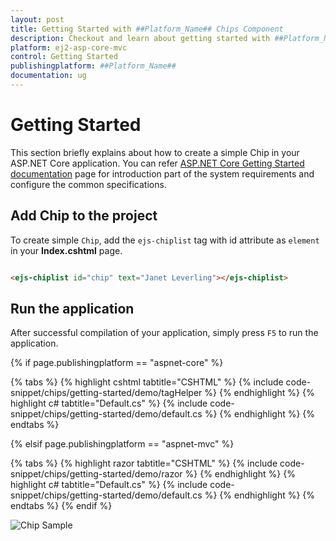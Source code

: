 ```yaml
---
layout: post
title: Getting Started with ##Platform_Name## Chips Component
description: Checkout and learn about getting started with ##Platform_Name## Chips component of Syncfusion Essential JS 2 and more details.
platform: ej2-asp-core-mvc
control: Getting Started
publishingplatform: ##Platform_Name##
documentation: ug
---
```


# Getting Started

This section briefly explains about how to create a simple Chip in your ASP.NET Core application. You can refer [ASP.NET Core Getting Started documentation](../getting-started) page for introduction part of the system requirements and configure the common specifications.

## Add Chip to the project

To create simple `Chip`, add the `ejs-chiplist` tag with id attribute as `element` in your **Index.cshtml** page.

```html

<ejs-chiplist id="chip" text="Janet Leverling"></ejs-chiplist>

```

## Run the application

After successful compilation of your application, simply press `F5` to run the application.

{% if page.publishingplatform == "aspnet-core" %}

{% tabs %}
{% highlight cshtml tabtitle="CSHTML" %}
{% include code-snippet/chips/getting-started/demo/tagHelper %}
{% endhighlight %}
{% highlight c# tabtitle="Default.cs" %}
{% include code-snippet/chips/getting-started/demo/default.cs %}
{% endhighlight %}
{% endtabs %}

{% elsif page.publishingplatform == "aspnet-mvc" %}

{% tabs %}
{% highlight razor tabtitle="CSHTML" %}
{% include code-snippet/chips/getting-started/demo/razor %}
{% endhighlight %}
{% highlight c# tabtitle="Default.cs" %}
{% include code-snippet/chips/getting-started/demo/default.cs %}
{% endhighlight %}
{% endtabs %}
{% endif %}


![Chip Sample](./images/chip.png)
